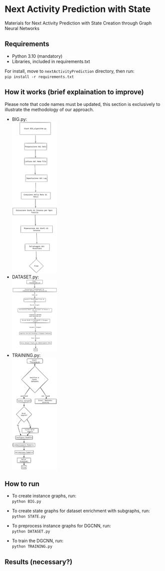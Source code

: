 # Next Activity Prediction with State
Materials for Next Activity Prediction with State Creation through Graph Neural Networks

## Requirements
- Python 3.10 (mandatory)
- Libraries, included in requirements.txt

For install, move to ``nextActivityPrediction`` directory, then run: <br>
``pip install -r requirements.txt``

## How it works (brief explaination to improve)
Please note that code names must be updated, this section is exclusively to illustrate the methodology of our approach.<br>
- BIG.py:<br>
<img src="FlowChart/BIG.png" width=30% height=50%><br>
- DATASET.py:<br>
<img src="FlowChart/DATASET.png" width=30% height=50%><br>
- TRAINING.py:<br>
<img src="FlowChart/TRAINING.png" width=30% height=50%><br>

## How to run
- To create instance graphs, run:<br>
``python BIG.py``

- To create state graphs for dataset enrichment with subgraphs, run:<br>
``python STATE.py``

- To preprocess instance graphs for DGCNN, run:<br>
``python DATASET.py``

- To train the DGCNN, run:<br>
``python TRAINING.py``

## Results (necessary?)

